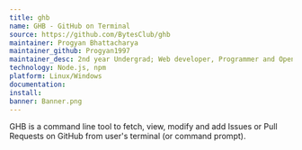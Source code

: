 ```yaml
---
title: ghb
name: GHB - GitHub on Terminal
source: https://github.com/BytesClub/ghb
maintainer: Progyan Bhattacharya
maintainer_github: Progyan1997
maintainer_desc: 2nd year Undergrad; Web developer, Programmer and Open Source Contributor
technology: Node.js, npm
platform: Linux/Windows
documentation: 
install: 
banner: Banner.png
---
```


GHB is a command line tool to fetch, view, modify and add Issues or Pull Requests on GitHub from user's terminal (or command prompt).

